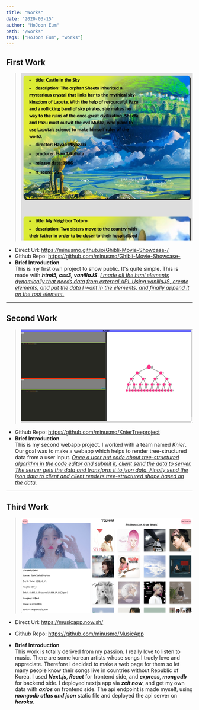 ```yaml
---
title: "Works"
date: "2020-03-15"
author: "HoJoon Eum"
path: "/works"
tags: ["HoJoon Eum", "works"]
---
```


## First Work

> ![Ghibli Movie Showcase](../images/ghiblithumbnail.jpg)

- Direct Url: https://minusmo.github.io/Ghibli-Movie-Showcase-/
- Github Repo: https://github.com/minusmo/Ghibli-Movie-Showcase-
- **Brief Introduction**  
  This is my first own project to show public. It's quite simple. This is made with **_html5, css3, vanillaJS_**. <u>_I made all the html elements dynamically that needs data from external API. Using vanillaJS, create elements, and put the data I want in the elements, and finally append it on the root element._</u>

---

## Second Work

> ![Knier Tree Structure Rendering](../images/knierproject.jpg)

- Github Repo: https://github.com/minusmo/KnierTreeproject
- **Brief Introduction**  
  This is my second webapp project. I worked with a team named _Knier_. Our goal was to make a webapp which helps to render tree-structured data from a user input. <u>_Once a user put code about tree-structured algorithm in the code editor and submit it, client send the data to server. The server gets the data and transform it to json data. Finally send the json data to client and client renders tree-structured shape based on the data._</u>

---

## Third Work

> ![Page Fot Artists](../images/musicapp.jpg)

- Direct Url: https://musicapp.now.sh/
- Github Repo: https://github.com/minusmo/MusicApp

- **Brief Introduction**  
  This work is totally derived from my passion. I really love to listen to music. There are some korean artists whose songs I truely love and appreciate. Therefore I decided to make a web page for them so let many people know their songs live in countries without Republic of Korea. I used **_Next.js, React_** for frontend side, and **_express, mongodb_** for backend side. I deployed nextjs app via **_zeit now_**, and get my own data with **_axios_** on frontend side. The api endpoint is made myself, using **_mongodb atlas and json_** static file and deployed the api server on **_heroku_**.
